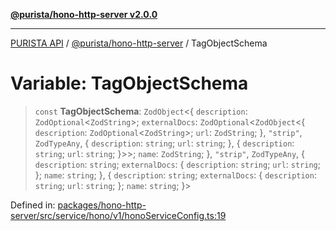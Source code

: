[**@purista/hono-http-server v2.0.0**](../README.md)

***

[PURISTA API](../../../packages.md) / [@purista/hono-http-server](../README.md) / TagObjectSchema

# Variable: TagObjectSchema

> `const` **TagObjectSchema**: `ZodObject`\<\{ `description`: `ZodOptional`\<`ZodString`\>; `externalDocs`: `ZodOptional`\<`ZodObject`\<\{ `description`: `ZodOptional`\<`ZodString`\>; `url`: `ZodString`; \}, `"strip"`, `ZodTypeAny`, \{ `description`: `string`; `url`: `string`; \}, \{ `description`: `string`; `url`: `string`; \}\>\>; `name`: `ZodString`; \}, `"strip"`, `ZodTypeAny`, \{ `description`: `string`; `externalDocs`: \{ `description`: `string`; `url`: `string`; \}; `name`: `string`; \}, \{ `description`: `string`; `externalDocs`: \{ `description`: `string`; `url`: `string`; \}; `name`: `string`; \}\>

Defined in: [packages/hono-http-server/src/service/hono/v1/honoServiceConfig.ts:19](https://github.com/puristajs/purista/blob/master/packages/hono-http-server/src/service/hono/v1/honoServiceConfig.ts#L19)
